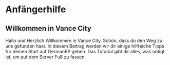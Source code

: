 # Anfängerhilfe

## Willkommen in Vance City
Hallo und Herzlich Willkommen in Vance City. Schön, dass du den Weg zu uns gefunden hast. 
In diesem Beitrag werden wir dir einige hilfreiche Tipps für deinen Start auf GermanRP geben.
Das Tutorial gibt dir alles, was nötigt ist, um auf dem Server Fuß zu fassen.